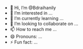 - 👋 Hi, I’m @Bdraihanily
- 👀 I’m interested in ...
- 🌱 I’m currently learning ...
- 💞️ I’m looking to collaborate on ...
- 📫 How to reach me ...
- 😄 Pronouns: ...
- ⚡ Fun fact: ...

<!---
Bdraihanily/Bdraihanily is a ✨ special ✨ repository because its `README.md` (this file) appears on your GitHub profile.
You can click the Preview link to take a look at your changes.
--->
